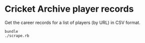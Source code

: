 # Cricket Archive player records

Get the career records for a list of players (by URL) in CSV format.

```shell
bundle
./scrape.rb
```
